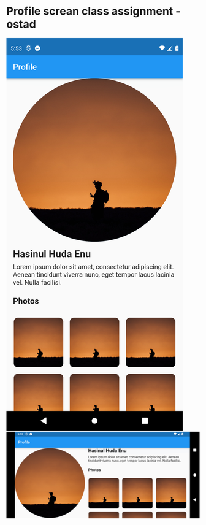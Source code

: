 # Profile screan class assignment - ostad

![screenshot one](assets\1.png 'Portrait')
![screenshot one](assets\2.png 'Landscap')



